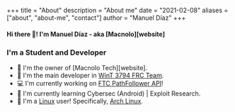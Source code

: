+++
title = "About"
description = "About me"
date = "2021-02-08"
aliases = ["about", "about-me", "contact"]
author = "Manuel Díaz"
+++

#### Hi there 👋! I'm Manuel Díaz - aka [Macnolo][website]

### I'm a Student and Developer 
- :office: I'm the owner of [Macnolo Tech][website].
- :floppy_disk: I'm the main developer in [WinT 3794 FRC Team](https://www.facebook.com/WinT3794FRC).
- :computer: I'm currently working on [FTC PathFollower API](https://github.com/WinT-3794/PathFollower)!
- :hammer: I'm currently learning Cybersec (Android) | Exploit Research.
- :penguin: I'm a [Linux](https://es.wikipedia.org/wiki/GNU/Linux) user! Specifically, [Arch Linux](https://archlinux.org/).
